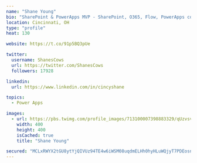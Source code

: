 ```yaml
---
name: "Shane Young"
bio: "SharePoint & PowerApps MVP - SharePoint, O365, Flow, PowerApps consulting? @PowerApps911 | Pure Snark? You found it."
location: Cincinnati, OH
type: "profile"
heat: 130

website: https://t.co/91p5BQ3pUe

twitter:
  username: ShanesCows
  url: https://twitter.com/ShanesCows
  followers: 17928

linkedin:
  url: https://www.linkedin.com/in/cincyshane

topics:
  - Power Apps

images:
  - url: https://pbs.twimg.com/profile_images/713100007398883329/qUzvsvQ3_400x400.jpg
    width: 400
    height: 400
    isCached: true
    title: "Shane Young"

secured: "MCLxRWYX2tGU8ytYjQIVUz94TE4w6iWSM08uqdmELHh0hyHLuWQjyT7PDEosnciQKOnoHVKzwkgDUFthfbobSIX4LQyLVEnd8EkdgfOvp+BmocAS3gkhcSlr1p+Zr779LKlWqUUJ122GbBle78w7+iVAioAQhsBlOU7vw27BWesPieDqL9KI3zNnVW/bVN4ZGeyU0OM3PnEzJw2CL58KNilPcpO6gegZ3YiB06zs2nvv4gr72DubMdwJjVH35IJxSnbTbYYtjDdFQo0dsp8KP1efyZk2xoxs6zWXYyRN6pQJG8SR7hgJqa0goDkv12GXacgzGh0paEKOW0YlbhM+OjBU+1G9ZERpv1qp0jnho9NN8UcfXi/6biNOWI1sq6owWqQr8wfwncD/KmMPE2GPA3OIGibf93DU+XkknMI+Hfk=;14AFiyx5gycVGLU8F1clkA=="
---
```


